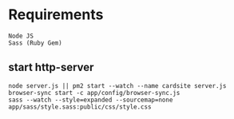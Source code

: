 # Requirements
	Node JS
	Sass (Ruby Gem)

## start http-server
    node server.js || pm2 start --watch --name cardsite server.js
    browser-sync start -c app/config/browser-sync.js
    sass --watch --style=expanded --sourcemap=none app/sass/style.sass:public/css/style.css